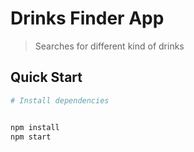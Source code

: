 # Drinks Finder App

> Searches for different kind of drinks

## Quick Start

```bash
# Install dependencies


npm install
npm start

```
